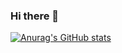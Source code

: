 ### Hi there 👋

[![Anurag's GitHub stats](https://github-readme-stats.vercel.app/api?username=Suraporn)](https://github.com/anuraghazra/github-readme-stats)
